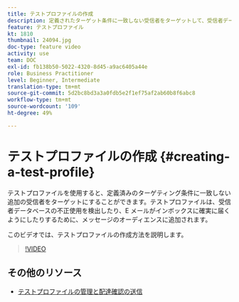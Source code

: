 ```yaml
---
title: テストプロファイルの作成
description: 定義されたターゲット条件に一致しない受信者をターゲットして、受信者データベースの不正使用を検出したり、電子メールがinboxに届くようにする方法を説明します。
feature: テストプロファイル
kt: 1810
thumbnail: 24094.jpg
doc-type: feature video
activity: use
team: DOC
exl-id: fb138b50-5022-4320-8d45-a9ac6405a44e
role: Business Practitioner
level: Beginner, Intermediate
translation-type: tm+mt
source-git-commit: 5d2bc8bd3a3a0fdb5e2f1ef75af2ab60b8f6abc8
workflow-type: tm+mt
source-wordcount: '109'
ht-degree: 49%

---
```


# テストプロファイルの作成 {#creating-a-test-profile}

テストプロファイルを使用すると、定義済みのターゲティング条件に一致しない追加の受信者をターゲットにすることができます。テストプロファイルは、受信者データベースの不正使用を検出したり、E メールがインボックスに確実に届くようにしたりするために、メッセージのオーディエンスに追加されます。

このビデオでは、テストプロファイルの作成方法を説明します。

>[!VIDEO](https://video.tv.adobe.com/v/24094?quality=12)

## その他のリソース

* [テストプロファイルの管理と配達確認の送信](https://docs.adobe.com/content/help/en/campaign-standard/using/testing-and-sending/preparing-and-testing-messages/managing-test-profiles-and-sending-proofs.html)
